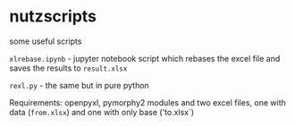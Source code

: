 # nutzscripts
some useful scripts

`xlrebase.ipynb` - jupyter notebook script which rebases the excel file and saves the results to `result.xlsx`

`rexl.py` - the same but in pure python

Requirements: openpyxl, pymorphy2 modules and two excel files, one with data (`from.xlsx`) and one with only base ('to.xlsx`)
